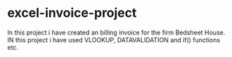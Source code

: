 # excel-invoice-project
In this project i have created an billing invoice for the firm Bedsheet House.
IN this project i have used VLOOKUP, DATAVALIDATION and if() functions etc. 
